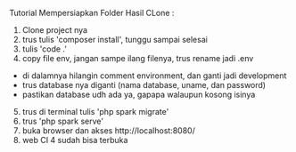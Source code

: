 Tutorial Mempersiapkan Folder Hasil CLone :
1. Clone project nya
2. trus tulis 'composer install', tunggu sampai selesai
3. tulis 'code .'
4. copy file env, jangan sampe ilang filenya, trus rename jadi .env
  - di dalamnya hilangin comment environment, dan ganti jadi development
  - trus database nya diganti (nama database, uname, dan password)
  - pastikan database udh ada ya, gapapa walaupun kosong isinya
5. trus di terminal tulis 'php spark migrate'
6. trus 'php spark serve'
7. buka browser dan akses http://localhost:8080/
8. web CI 4 sudah bisa terbuka
